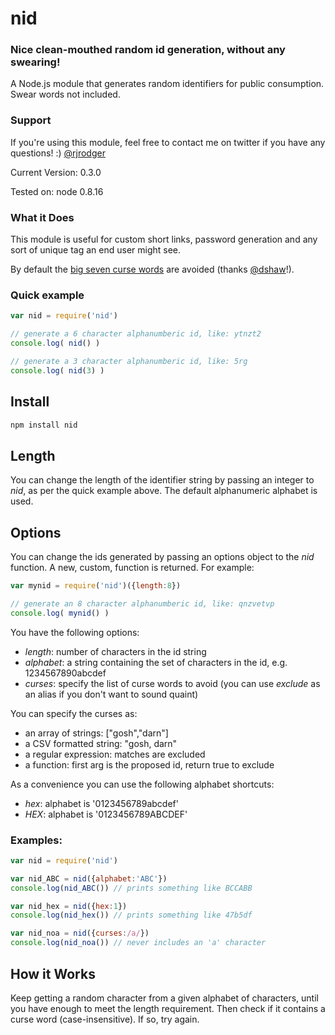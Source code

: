 # nid

### Nice clean-mouthed random id generation, without any swearing!

A Node.js module that generates random identifiers for public consumption. Swear words not included.

### Support

If you're using this module, feel free to contact me on twitter if you have any questions! :) [@rjrodger](http://twitter.com/rjrodger)

Current Version: 0.3.0

Tested on: node 0.8.16


### What it Does

This module is useful for custom short links, password generation and
any sort of unique tag an end user might see. 

By default the [big seven curse words](http://en.wikipedia.org/wiki/Seven_dirty_words) are avoided
(thanks [@dshaw](http://twitter.com/dshaw)!).


### Quick example

```JavaScript
var nid = require('nid')

// generate a 6 character alphanumberic id, like: ytnzt2
console.log( nid() )

// generate a 3 character alphanumberic id, like: 5rg
console.log( nid(3) )

```


## Install

```sh
npm install nid
```


## Length

You can change the length of the identifier string by passing an
integer to _nid_, as per the quick example above. The default
alphanumeric alphabet is used.


## Options

You can change the ids generated by passing an options object to the
_nid_ function. A new, custom, function is returned. For example:

```JavaScript
var mynid = require('nid')({length:8})

// generate an 8 character alphanumberic id, like: qnzvetvp
console.log( mynid() )
```

You have the following options:

   * _length_: number of characters in the id string
   * _alphabet_: a string containing the set of characters in the id, e.g. 1234567890abcdef
   * _curses_: specify the list of curse words to avoid (you can use _exclude_ as an alias if you don't want to sound quaint)

You can specify the curses as:

   * an array of strings: ["gosh","darn"]
   * a CSV formatted string: "gosh, darn"
   * a regular expression: matches are excluded
   * a function: first arg is the proposed id, return true to exclude

As a convenience you can use the following alphabet shortcuts:

   * _hex_: alphabet is '0123456789abcdef'
   * _HEX_: alphabet is '0123456789ABCDEF'

### Examples:

```JavaScript
var nid = require('nid')

var nid_ABC = nid({alphabet:'ABC'})
console.log(nid_ABC()) // prints something like BCCABB

var nid_hex = nid({hex:1})
console.log(nid_hex()) // prints something like 47b5df

var nid_noa = nid({curses:/a/})
console.log(nid_noa()) // never includes an 'a' character
```

## How it Works

Keep getting a random character from a given alphabet of characters,
until you have enough to meet the length requirement. Then check if it
contains a curse word (case-insensitive). If so, try again.




